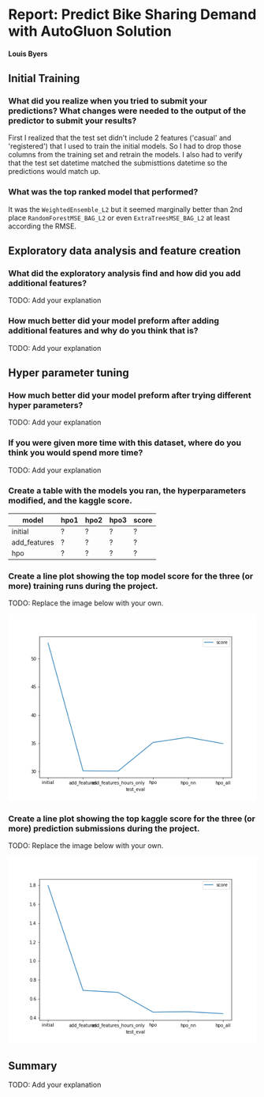 # Report: Predict Bike Sharing Demand with AutoGluon Solution
#### Louis Byers

## Initial Training
### What did you realize when you tried to submit your predictions? What changes were needed to the output of the predictor to submit your results?
First I realized that the test set didn't include 2 features ('casual' and 'registered') that I used to train the initial models. So I had to drop those columns from the training set and retrain the models. I also had to verify that the test set datetime matched the submisttions datetime so the predictions would match up.

### What was the top ranked model that performed?
It was the `WeightedEnsemble_L2` but it seemed marginally better than 2nd place `RandomForestMSE_BAG_L2` or even `ExtraTreesMSE_BAG_L2` at least according the RMSE.

## Exploratory data analysis and feature creation
### What did the exploratory analysis find and how did you add additional features?
TODO: Add your explanation

### How much better did your model preform after adding additional features and why do you think that is?
TODO: Add your explanation

## Hyper parameter tuning
### How much better did your model preform after trying different hyper parameters?
TODO: Add your explanation

### If you were given more time with this dataset, where do you think you would spend more time?
TODO: Add your explanation

### Create a table with the models you ran, the hyperparameters modified, and the kaggle score.
|model|hpo1|hpo2|hpo3|score|
|--|--|--|--|--|
|initial|?|?|?|?|
|add_features|?|?|?|?|
|hpo|?|?|?|?|

### Create a line plot showing the top model score for the three (or more) training runs during the project.

TODO: Replace the image below with your own.

![model_train_score.png](img/model_train_score.png)

### Create a line plot showing the top kaggle score for the three (or more) prediction submissions during the project.

TODO: Replace the image below with your own.

![model_test_score.png](img/model_test_score.png)

## Summary
TODO: Add your explanation
